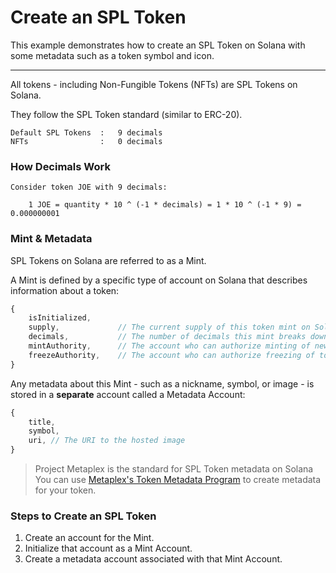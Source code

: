 # Create an SPL Token

This example demonstrates how to create an SPL Token on Solana with some
metadata such as a token symbol and icon.

---

All tokens - including Non-Fungible Tokens (NFTs) are SPL Tokens on Solana.

They follow the SPL Token standard (similar to ERC-20).

```text
Default SPL Tokens  :   9 decimals
NFTs                :   0 decimals
```

### How Decimals Work

```text
Consider token JOE with 9 decimals:

    1 JOE = quantity * 10 ^ (-1 * decimals) = 1 * 10 ^ (-1 * 9) = 0.000000001
```

### Mint & Metadata

SPL Tokens on Solana are referred to as a Mint.

A Mint is defined by a specific type of account on Solana that describes
information about a token:

```TypeScript
{
    isInitialized,
    supply,             // The current supply of this token mint on Solana
    decimals,           // The number of decimals this mint breaks down to
    mintAuthority,      // The account who can authorize minting of new tokens
    freezeAuthority,    // The account who can authorize freezing of tokens
}
```

Any metadata about this Mint - such as a nickname, symbol, or image - is stored
in a **separate** account called a Metadata Account:

```TypeScript
{
    title,
    symbol,
    uri, // The URI to the hosted image
}
```

> Project Metaplex is the standard for SPL Token metadata on Solana  
> You can use [Metaplex's Token Metadata Program](https://docs.metaplex.com/) to
> create metadata for your token.

### Steps to Create an SPL Token

1. Create an account for the Mint.
2. Initialize that account as a Mint Account.
3. Create a metadata account associated with that Mint Account.
